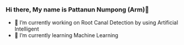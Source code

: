 ### Hi there, My name is Pattanun Numpong (Arm)👋

- 🔭 I’m currently working on Root Canal Detection by using Artificial Intelligent
- 🌱 I’m currently learning Machine Learning 
